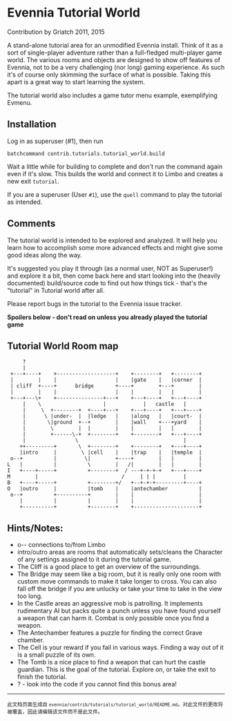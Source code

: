 # Evennia Tutorial World

Contribution by Griatch 2011, 2015

A stand-alone tutorial area for an unmodified Evennia install.
Think of it as a sort of single-player adventure rather than a
full-fledged multi-player game world. The various rooms and objects
are designed to show off features of Evennia, not to be a
very challenging (nor long) gaming experience. As such it's of course
only skimming the surface of what is possible. Taking this apart 
is a great way to start learning the system.

The tutorial world also includes a game tutor menu example, exemplifying
Evmenu.

## Installation

Log in as superuser (#1), then run

    batchcommand contrib.tutorials.tutorial_world.build

Wait a little while for building to complete and don't run the command
again even if it's slow. This builds the world and connect it to Limbo
and creates a new exit `tutorial`.

If you are a superuser (User `#1`), use the `quell` command to play
the tutorial as intended.


## Comments

The tutorial world is intended to be explored and analyzed.  It will help you
learn how to accomplish some more advanced effects and might give some good
ideas along the way.

It's suggested you play it through (as a normal user, NOT as Superuser!) and
explore it a bit, then come back here and start looking into the (heavily
documented) build/source code to find out how things tick - that's the
"tutorial" in Tutorial world after all.

Please report bugs in the tutorial to the Evennia issue tracker.






**Spoilers below - don't read on unless you already played the
tutorial game**







## Tutorial World Room map

         ?
         |
     +---+----+    +-------------------+    +--------+   +--------+
     |        |    |                   |    |gate    |   |corner  |
     | cliff  +----+      bridge       +----+        +---+        |
     |        |    |                   |    |        |   |        |
     +---+---\+    +---------------+---+    +---+----+   +---+----+
         |    \                    |            |   castle   |
         |     \  +--------+  +----+---+    +---+----+   +---+----+
         |      \ |under-  |  |ledge   |    |along   |   |court-  |
         |       \|ground  +--+        |    |wall    +---+yard    |
         |        \        |  |        |    |        |   |        |
         |        +------\-+  +--------+    +--------+   +---+----+
         |                \                                  |
        ++---------+       \  +--------+    +--------+   +---+----+
        |intro     |        \ |cell    |    |trap    |   |temple  |
     o--+          |         \|        +----+        |   |        |
    L   |          |          \        |   /|        |   |        |
    I   +----+-----+          +--------+  / ---+-+-+-+   +---+----+
    M        |                           /     | | |         |
    B   +----+-----+          +--------+/   +--+-+-+---------+----+
    O   |outro     |          |tomb    |    |antechamber          |
     o--+          +----------+        |    |                     |
        |          |          |        |    |                     |
        +----------+          +--------+    +---------------------+


## Hints/Notes:

* o-- connections to/from Limbo
* intro/outro areas are rooms that automatically sets/cleans the
  Character of any settings assigned to it during the
  tutorial game.
* The Cliff is a good place to get an overview of the surroundings.
* The Bridge may seem like a big room, but it is really only one room
  with custom move commands to make it take longer to cross. You can
  also fall off the bridge if you are unlucky or take your time to
  take in the view too long.
* In the Castle areas an aggressive mob is patrolling. It implements
  rudimentary AI but packs quite a punch unless you have
  found yourself a weapon that can harm it. Combat is only
  possible once you find a weapon.
* The Antechamber features a puzzle for finding the correct Grave
  chamber.
* The Cell  is your reward if you fail in various ways. Finding a
  way out of it is a small puzzle of its own.
* The Tomb  is a nice place to find a weapon that can hurt the
  castle guardian. This is the goal of the tutorial.
  Explore on, or take the exit to finish the tutorial.
* ?  - look into the code if you cannot find this bonus area!


----

<small>此文档页面生成自 `evennia/contrib/tutorials/tutorial_world/README.md`。对此文件的更改将被覆盖，因此请编辑该文件而不是此文件。</small>
